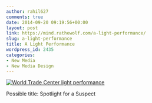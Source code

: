 ```yaml
---
author: rahil627
comments: true
date: 2014-09-20 09:19:56+00:00
layout: post
link: https://mind.rathewolf.com/a-light-performance/
slug: a-light-performance
title: A Light Performance
wordpress_id: 2435
categories:
- New Media
- New Media Design
---
```



[![World Trade Center light performance](https://mind.rathewolf.com/wp-content/uploads/2014/09/World-Trade-Center-light-performance1.svg)](https://mind.rathewolf.com/wp-content/uploads/2014/09/World-Trade-Center-light-performance.svg)




Possible title: Spotlight for a Suspect
